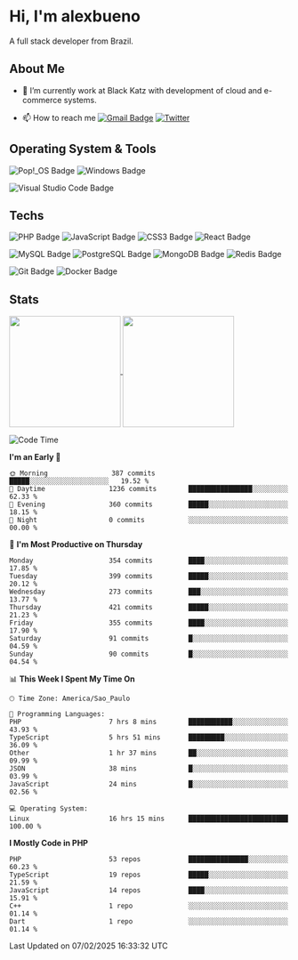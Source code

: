 # Hi, I'm alexbueno

A full stack developer from Brazil.

## About Me

- 🌱 I’m currently work at Black Katz with development of cloud and e-commerce systems.

- 📫 How to reach me [![Gmail Badge](https://img.shields.io/badge/-gmail-c14438?style=for-the-badge&logo=Gmail&logoColor=ffffff)](mailto:alexsandrofbueno@gmail.com) [![Twitter](https://img.shields.io/badge/twitter-1DA1F2.svg?style=for-the-badge&logo=twitter&logoColor=ffffff)](https://twitter.com/Alex_Bueno_7)

## Operating System & Tools

![Pop!_OS Badge](https://img.shields.io/badge/Pop!__OS-48B9C7?logo=popos&logoColor=fff&style=flat)
![Windows Badge](https://img.shields.io/badge/Windows-0078D6?logo=windows&logoColor=fff&style=flat)

![Visual Studio Code Badge](https://img.shields.io/badge/Visual%20Studio%20Code-007ACC?logo=visualstudiocode&logoColor=fff&style=flat)

## Techs

![PHP Badge](https://img.shields.io/badge/PHP-777BB4?logo=php&logoColor=fff&style=flat)
![JavaScript Badge](https://img.shields.io/badge/JavaScript-F7DF1E?logo=javascript&logoColor=000&style=flat)
![CSS3 Badge](https://img.shields.io/badge/CSS3-1572B6?logo=css3&logoColor=fff&style=flat)
![React Badge](https://img.shields.io/badge/React-61DAFB?logo=react&logoColor=000&style=flat)

![MySQL Badge](https://img.shields.io/badge/MySQL-4479A1?logo=mysql&logoColor=fff&style=flat)
![PostgreSQL Badge](https://img.shields.io/badge/PostgreSQL-4169E1?logo=postgresql&logoColor=fff&style=flat)
![MongoDB Badge](https://img.shields.io/badge/MongoDB-47A248?logo=mongodb&logoColor=fff&style=flat)
![Redis Badge](https://img.shields.io/badge/Redis-DC382D?logo=redis&logoColor=fff&style=flat)

![Git Badge](https://img.shields.io/badge/Git-F05032?logo=git&logoColor=fff&style=flat)
![Docker Badge](https://img.shields.io/badge/Docker-2496ED?logo=docker&logoColor=fff&style=flat)


## Stats

<a href="https://github.com/anuraghazra/github-readme-stats">
  <img height=200 align="center" src="https://github-readme-stats.vercel.app/api?username=alexbueno7&theme=dark" />
</a>
<a href="https://github.com/anuraghazra/convoychat">
  <img height=200 align="center" src="https://github-readme-stats.vercel.app/api/top-langs?username=alexbueno7&layout=compact&langs_count=8&card_width=320&theme=dark" />
</a>

<!--START_SECTION:waka-->
![Code Time](http://img.shields.io/badge/Code%20Time-1%2C297%20hrs%208%20mins-blue)

**I'm an Early 🐤** 

```text
🌞 Morning                387 commits         █████░░░░░░░░░░░░░░░░░░░░   19.52 % 
🌆 Daytime                1236 commits        ████████████████░░░░░░░░░   62.33 % 
🌃 Evening                360 commits         █████░░░░░░░░░░░░░░░░░░░░   18.15 % 
🌙 Night                  0 commits           ░░░░░░░░░░░░░░░░░░░░░░░░░   00.00 % 
```
📅 **I'm Most Productive on Thursday** 

```text
Monday                   354 commits         ████░░░░░░░░░░░░░░░░░░░░░   17.85 % 
Tuesday                  399 commits         █████░░░░░░░░░░░░░░░░░░░░   20.12 % 
Wednesday                273 commits         ███░░░░░░░░░░░░░░░░░░░░░░   13.77 % 
Thursday                 421 commits         █████░░░░░░░░░░░░░░░░░░░░   21.23 % 
Friday                   355 commits         ████░░░░░░░░░░░░░░░░░░░░░   17.90 % 
Saturday                 91 commits          █░░░░░░░░░░░░░░░░░░░░░░░░   04.59 % 
Sunday                   90 commits          █░░░░░░░░░░░░░░░░░░░░░░░░   04.54 % 
```


📊 **This Week I Spent My Time On** 

```text
🕑︎ Time Zone: America/Sao_Paulo

💬 Programming Languages: 
PHP                      7 hrs 8 mins        ███████████░░░░░░░░░░░░░░   43.93 % 
TypeScript               5 hrs 51 mins       █████████░░░░░░░░░░░░░░░░   36.09 % 
Other                    1 hr 37 mins        ██░░░░░░░░░░░░░░░░░░░░░░░   09.99 % 
JSON                     38 mins             █░░░░░░░░░░░░░░░░░░░░░░░░   03.99 % 
JavaScript               24 mins             █░░░░░░░░░░░░░░░░░░░░░░░░   02.56 % 

💻 Operating System: 
Linux                    16 hrs 15 mins      █████████████████████████   100.00 % 
```

**I Mostly Code in PHP** 

```text
PHP                      53 repos            ███████████████░░░░░░░░░░   60.23 % 
TypeScript               19 repos            █████░░░░░░░░░░░░░░░░░░░░   21.59 % 
JavaScript               14 repos            ████░░░░░░░░░░░░░░░░░░░░░   15.91 % 
C++                      1 repo              ░░░░░░░░░░░░░░░░░░░░░░░░░   01.14 % 
Dart                     1 repo              ░░░░░░░░░░░░░░░░░░░░░░░░░   01.14 % 
```




 Last Updated on 07/02/2025 16:33:32 UTC
<!--END_SECTION:waka-->
